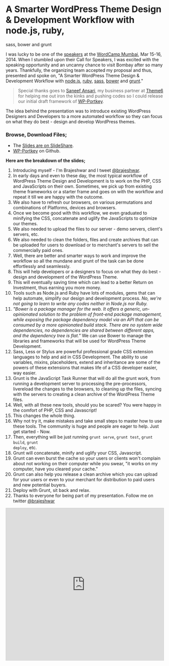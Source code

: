 # A Smarter WordPress Theme Design & Development Workflow with node.js, ruby,
  sass, bower and grunt

I was lucky to be one of the <a href="http://2014.mumbai.wordcamp.org/speakers/">speakers</a> at the <a href="http://2014.mumbai.wordcamp.org/">WordCamp Mumbai</a>, Mar 15-16, 2014. When I stumbled upon their Call for Speakers, I was excited with the speaking opportunity and an uncanny chance to visit Bombay after so many years. Thankfully, the organizing team accepted my proposal and thus, presented and spoke on, "A Smarter WordPress Theme Design & Development Workflow with <a href="http://nodejs.org/">node.js</a>, <a href="http://www.ruby-lang.org/">ruby</a>, <a href="http://sass-lang.com/">sass</a>, <a href="http://bower.io/">bower</a> and <a href="http://gruntjs.com/">grunt</a>."

> Special thanks goes to <a href="http://saneef.com/">Saneef Ansari</a>, my business partner at <a href="http://theme6.com/">Theme6</a> for helping me out iron the kinks and pushing codes so I could release our initial draft framework of <a href="https://github.com/theme6/wp-portkey">WP-Portkey</a>.

The idea behind the presentation was to introduce existing WordPress Designers and Developers to a more automated workflow so they can focus on what they do best - design and develop WordPress themes.

### Browse, Download Files;

* The <a href="http://www.slideshare.net/Brajeshwar/wordpress-theme-development-workflow-with-nodejs-ruby-sass-bower-and-grunt">Slides are on SlideShare</a>.<br />
* <a href="https://github.com/theme6/wp-portkey">WP-Portkey</a> on Github.

__Here are the breakdown of the slides;__

1. Introducing myself - I'm Brajeshwar and I tweet <a href="//twitter.com/brajeshwar">@brajeshwar</a>.
1. In early days and even to these day, the most typical workflow of WordPress Theme Design and Development is to work on the PHP, CSS and JavaScripts on their own. Sometimes, we pick up from existing theme frameworks or a starter frame and goes on with the workflow and repeat it till we are happy with the outcome.
1. We also have to refresh our browsers, on various permutations and combinations of Platforms, devices and browsers.
1. Once we become good with this workflow, we even graduated to minifying the CSS, concatenate and uglify the JavaScripts to optimize our themes.
1. We also needed to upload the files to our server - demo servers, client's servers, etc.
1. We also needed to clean the folders, files and create archives that can be uploaded for users to download or to merchant's servers to sell the commercially paid ones.
1. Well, there are better and smarter ways to work and improve the workflow so all the mundane and grunt of the task can be done effortlessly and seamlessly.
1. This will help developers or a designers to focus on what they do best - design and development of the WordPress Theme.
1. This will eventually saving time which can lead to a better Return on Investment, thus earning you more money.
1. Tools such as Node.js and Ruby have lots of modules, gems that can help automate, simplify our design and development process. <em>No, we're not going to learn to write any codes neither in Node.js nor Ruby.</em>
1. <em>"Bower is a package manager for the web. It offers a generic, un-opinionated solution to the problem of front-end package management, while exposing the package dependency model via an API that can be consumed by a more opinionated build stack. There are no system wide dependencies, no dependencies are shared between different apps, and the dependency tree is flat."</em> We can use Bower to manage the libraries and frameworks that will be used for WordPress Theme Development.
1. Sass, Less or Stylus are powerful professional grade CSS extension languages to help and aid in CSS Development. The ability to use variables, mixins, placeholders, extend and inheritance are some of the powers of these extensions that makes life of a CSS developer easier, way easier.
1. Grunt is the JavaScript Task Runner that will do all the grunt work, from running a development server to processing the pre-processors, livereload the changes to the browsers, to cleaning up the files, syncing with the servers to creating a clean archive of the WordPress Theme files.
1. Well, with all these new tools, should you be scared? You were happy in the comfort of PHP, CSS and Javascript!
1. This changes the whole thing.
1. Why not try it, make mistakes and take small steps to master how to use these tools. The community is huge and people are eager to help. Just get started - Now.
1. Then, everything will be just running <code>grunt serve</code>, <code>grunt test</code>, <code>grunt build</code>, <code>grunt deploy</code>, etc.
1. Grunt will concatenate, minify and uglify your CSS, Javascript.
1. Grunt can even burst the cache so your users or clients won't complain about not working on their computer while you swear, "it works on my computer, have you cleared your cache."
1. Grunt can also help you release a clean archive which you can upload for your users or even to your merchant for distribution to paid users and new potential buyers.
1. Deploy with Grunt, sit back and relax.
1. Thanks to everyone for being part of my presentation. Follow me on twitter <a href="//twitter.com/brajeshwar">@brajeshwar</a>

<iframe src="http://www.slideshare.net/slideshow/embed_code/32184284?rel=0" width="597" height="486" frameborder="0" marginwidth="0" marginheight="0" scrolling="no" style="border:1px solid #CCC; border-width:1px 1px 0; margin-bottom:5px; max-width: 100%;" allowfullscreen> </iframe>
